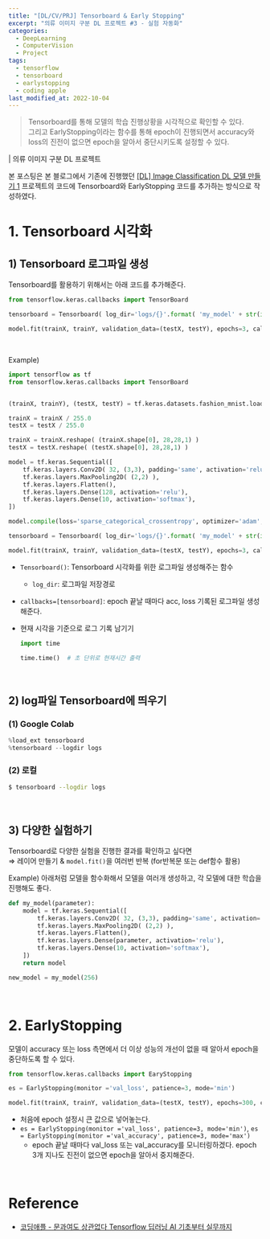 ```yaml
---
title: "[DL/CV/PRJ] Tensorboard & Early Stopping"
excerpt: "의류 이미지 구분 DL 프로젝트 #3 - 실험 자동화"
categories:
  - DeepLearning
  - ComputerVision
  - Project
tags:
  - tensorflow
  - tensorboard
  - earlystopping
  - coding apple
last_modified_at: 2022-10-04
---
```


> Tensorboard를 통해 모델의 학습 진행상황을 시각적으로 확인할 수 있다. <br>
> 그리고 EarlyStopping이라는 함수를 통해 epoch이 진행되면서 accuracy와 loss의 진전이 없으면 epoch을 알아서 중단시키도록 설정할 수 있다.

| 의류 이미지 구분 DL 프로젝트

본 포스팅은 본 블로그에서 기존에 진행했던 
[[DL] Image Classification DL 모델 만들기 1](https://aijinsol.github.io/deeplearning/fashion_mnist/) 프로젝트의 코드에 Tensorboard와 EarlyStopping 코드를 추가하는 방식으로 작성하였다.

# 1. Tensorboard 시각화

## 1) Tensorboard 로그파일 생성

Tensorboard를 활용하기 위해서는 아래 코드를 추가해준다.
```python
from tensorflow.keras.callbacks import TensorBoard

tensorboard = Tensorboard( log_dir='logs/{}'.format( 'my_model' + str(int(time.time())) ) )

model.fit(trainX, trainY, validation_data=(testX, testY), epochs=3, callbacks=[tensorboard])
```

<br>

Example)
```python
import tensorflow as tf 
from tensorflow.keras.callbacks import TensorBoard


(trainX, trainY), (testX, testY) = tf.keras.datasets.fashion_mnist.load_data()

trainX = trainX / 255.0
testX = testX / 255.0

trainX = trainX.reshape( (trainX.shape[0], 28,28,1) )
testX = testX.reshape( (testX.shape[0], 28,28,1) )

model = tf.keras.Sequential([
	tf.keras.layers.Conv2D( 32, (3,3), padding='same', activation='relu', input_shape=(28,28,1) ),
	tf.keras.layers.MaxPooling2D( (2,2) ),
	tf.keras.layers.Flatten(),
	tf.keras.layers.Dense(128, activation='relu'),
	tf.keras.layers.Dense(10, activation='softmax'),
])

model.compile(loss='sparse_categorical_crossentropy', optimizer='adam', metrics=['acc'])

tensorboard = Tensorboard( log_dir='logs/{}'.format( 'my_model' + str(int(time.time())) ) )  # 현재 시간 기준으로 로그파일 생성

model.fit(trainX, trainY, validation_data=(testX, testY), epochs=3, callbacks=[tensorboard])
```

+ `Tensorboard()`: Tensorboard 시각화를 위한 로그파일 생성해주는 함수
	+ `log_dir`: 로그파일 저장경로
+ `callbacks=[tensorboard]`: epoch 끝날 때마다 acc, loss 기록된 로그파일 생성해준다. 
+ 현재 시각을 기준으로 로그 기록 남기기

	```python
	import time

	time.time()  # 초 단위로 현재시간 출력
	```

<br>

## 2) log파일 Tensorboard에 띄우기

### (1) Google Colab
```python
%load_ext tensorboard
%tensorboard --logdir logs
```

### (2) 로컬
```bash
$ tensorboard --logdir logs
```

<br>

## 3) 다양한 실험하기

Tensorboard로 다양한 실험을 진행한 결과를 확인하고 싶다면 <br>
	⇒ 레이어 만들기 & `model.fit()`을 여러번 반복 (for반복문 또는 def함수 활용)

Example) 아래처럼 모델을 함수화해서 모델을 여러개 생성하고, 각 모델에 대한 학습을 진행해도 좋다.

```python
def my_model(parameter):
	model = tf.keras.Sequential([
		tf.keras.layers.Conv2D( 32, (3,3), padding='same', activation='relu', input_shape=(28,28,1) ),
		tf.keras.layers.MaxPooling2D( (2,2) ),
		tf.keras.layers.Flatten(),
		tf.keras.layers.Dense(parameter, activation='relu'),
		tf.keras.layers.Dense(10, activation='softmax'),
	])
	return model

new_model = my_model(256)
```

<br>

# 2. EarlyStopping

모델이 accuracy 또는 loss 측면에서 더 이상 성능의 개선이 없을 때 알아서 epoch을 중단하도록 할 수 있다.

```python
from tensorflow.keras.callbacks import EaryStopping

es = EarlyStopping(monitor ='val_loss', patience=3, mode='min')

model.fit(trainX, trainY, validation_data=(testX, testY), epochs=300, callbaccks=[tensorboard, es])
```

+ 처음에 epoch 설정시 큰 값으로 넣어놓는다.
+ `es = EarlyStopping(monitor ='val_loss', patience=3, mode='min')`, `es = EarlyStopping(monitor ='val_accuracy', patience=3, mode='max')`
	+ epoch 끝날 때마다 val_loss 또는 val_accuracy를 모니터링하겠다. epoch 3개 지나도 진전이 없으면 epoch을 알아서 중지해준다.

<br>

# Reference
+ [코딩애플 - 문과여도 상관없다 Tensorflow 딥러닝 AI 기초부터 실무까지](https://codingapple.com/course/python-deep-learning/)